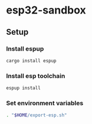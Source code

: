 # esp32-sandbox

## Setup

### Install espup

```sh
cargo install espup
```

### Install esp toolchain

```sh
espup install
```

### Set environment variables

```sh
. "$HOME/export-esp.sh"
```
